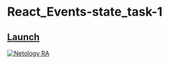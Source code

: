 # React_Events-state_task-1

## [Launch](https://johnnystorm19.github.io/RA_Events-state_task-1/)

[![Netology RA](https://github.com/JohnnyStorm19/RA_Events-state_task-1/actions/workflows/web.yml/badge.svg)](https://github.com/JohnnyStorm19/RA_Events-state_task-1/actions/workflows/web.yml)
